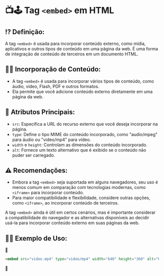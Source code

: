 # 📺🕹 Tag `<embed>` em HTML

## ⁉ Definição:

A tag `<embed>` é usada para incorporar conteúdo externo, como mídia, aplicativos e outros tipos de conteúdo em uma página da web. É uma forma de integração de conteúdo de terceiros em um documento HTML.

## 🔌🛒 Incorporação de Conteúdo: 

- A tag `<embed>` é usada para incorporar vários tipos de conteúdo, como áudio, vídeo, Flash, PDF e outros formatos.
- Ela permite que você adicione conteúdo externo diretamente em uma página da web.

## 🧩 Atributos Principais:

- `src`: Especifica a URL do recurso externo que você deseja incorporar na página.
- `type`: Define o tipo MIME do conteúdo incorporado, como "audio/mpeg" para áudio ou "video/mp4" para vídeo.
- `width` e `height`: Controlam as dimensões do conteúdo incorporado.
- `alt`: Fornece um texto alternativo que é exibido se o conteúdo não puder ser carregado.

## ⚠ Recomendações:

- Embora a tag `<embed>` seja suportada em alguns navegadores, seu uso é menos comum em comparação com tecnologias modernas, como `<iframe>` para incorporar conteúdo.
- Para maior compatibilidade e flexibilidade, considere outras opções, como `<iframe>`, ao incorporar conteúdo de terceiros.

A tag `<embed>` ainda é útil em certos cenários, mas é importante considerar a compatibilidade do navegador e as alternativas disponíveis ao decidir usá-la para incorporar conteúdo externo em suas páginas da web.

## 👩‍🏫 Exemplo de Uso:

📌

```html
<embed src="video.mp4" type="video/mp4" width="640" height="360" alt="Reprodução de vídeo não suportada">
```

📌
